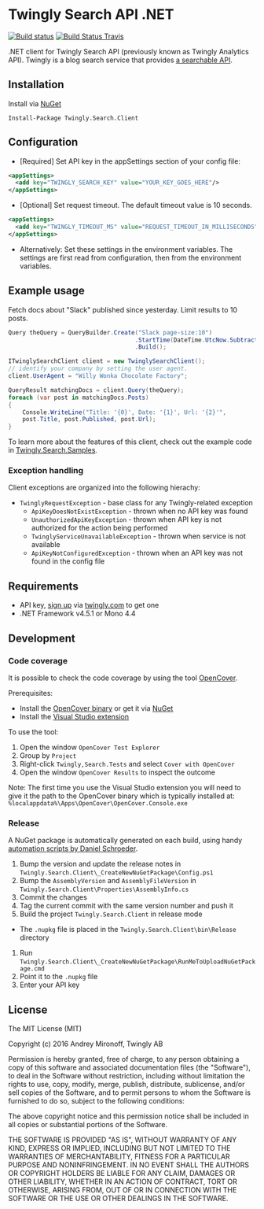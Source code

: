 # Twingly Search API .NET

[![Build status](https://ci.appveyor.com/api/projects/status/h3ga4nbgue02ufcm/branch/master?svg=true)](https://ci.appveyor.com/project/Twingly/twingly-search-api-dotnet/branch/master)
[![Build Status Travis](https://www.travis-ci.org/twingly/twingly-search-api-dotnet.svg?branch=master)](https://www.travis-ci.org/twingly/twingly-search-api-dotnet)

.NET client for Twingly Search API (previously known as Twingly Analytics API). Twingly is a blog search service that provides [a searchable API](https://developer.twingly.com/resources/search/).

## Installation

Install via [NuGet](https://www.nuget.org/packages/Twingly.Search.Client/)

    Install-Package Twingly.Search.Client

## Configuration

* [Required] Set API key in the appSettings section of your config file:

```xml
<appSettings>
  <add key="TWINGLY_SEARCH_KEY" value="YOUR_KEY_GOES_HERE"/>
</appSettings>
```

* [Optional] Set request timeout. The default timeout value is 10 seconds.

```xml
<appSettings>
  <add key="TWINGLY_TIMEOUT_MS" value="REQUEST_TIMEOUT_IN_MILLISECONDS"/>
</appSettings>
```

* Alternatively: Set these settings in the environment variables. The settings are first read from configuration, then from the environment variables.

## Example usage

Fetch docs about "Slack" published since yesterday. Limit results to 10 posts.

```cs
Query theQuery = QueryBuilder.Create("Slack page-size:10")
                                    .StartTime(DateTime.UtcNow.Subtract(TimeSpan.FromDays(1)))
                                    .Build();

ITwinglySearchClient client = new TwinglySearchClient();
// identify your company by setting the user agent.
client.UserAgent = "Willy Wonka Chocolate Factory";

QueryResult matchingDocs = client.Query(theQuery);
foreach (var post in matchingDocs.Posts)
{
    Console.WriteLine("Title: '{0}', Date: '{1}', Url: '{2}'",
    post.Title, post.Published, post.Url);
}
```

To learn more about the features of this client, check out the example code in [Twingly.Search.Samples](Twingly.Search.Samples).

### Exception handling

Client exceptions are organized into the following hierachy:
* `TwinglyRequestException` - base class for any Twingly-related exception
    * `ApiKeyDoesNotExistException` - thrown when no API key was found
    * `UnauthorizedApiKeyException` - thrown when API key is not authorized for the action being performed
    * `TwinglyServiceUnavailableException` - thrown when service is not available
    * `ApiKeyNotConfiguredException` - thrown when an API key was not found in the config file

## Requirements

* API key, [sign up](https://www.twingly.com/try-for-free) via [twingly.com](https://www.twingly.com/) to get one
* .NET Framework v4.5.1 or Mono 4.4

## Development

### Code coverage

It is possible to check the code coverage by using the tool [OpenCover](https://github.com/OpenCover/opencover).

Prerequisites:

* Install the [OpenCover binary](https://github.com/opencover/opencover/releases) or get it via [NuGet](https://www.nuget.org/packages/opencover)
* Install the [Visual Studio extension](https://visualstudiogallery.msdn.microsoft.com/6950a046-8919-4935-8542-c6f37956f688)

To use the tool:

1. Open the window `OpenCover Test Explorer`
1. Group by `Project`
1. Right-click `Twingly,Search.Tests` and select `Cover with OpenCover`
1. Open the window `OpenCover Results` to inspect the outcome

Note: The first time you use the Visual Studio extension you will need to give it the path to the OpenCover binary which is typically installed at: `%localappdata%\Apps\OpenCover\OpenCover.Console.exe`

### Release

A NuGet package is automatically generated on each build, using handy [automation scripts by Daniel Schroeder](https://newnugetpackage.codeplex.com/wikipage?title=NuGet%20Package%20To%20Create%20A%20NuGet%20Package%20From%20Your%20Project%20After%20Every%20Build&referringTitle=Home).

1. Bump the version and update the release notes in `Twingly.Search.Client\_CreateNewNuGetPackage\Config.ps1`
1. Bump the `AssemblyVersion` and `AssemblyFileVersion` in `Twingly.Search.Client\Properties\AssemblyInfo.cs`
1. Commit the changes
1. Tag the current commit with the same version number and push it
1. Build the project `Twingly.Search.Client` in release mode
  * The `.nupkg` file is placed in the `Twingly.Search.Client\bin\Release` directory
1. Run `Twingly.Search.Client\_CreateNewNuGetPackage\RunMeToUploadNuGetPackage.cmd`
1. Point it to the `.nupkg` file
1. Enter your API key

## License

The MIT License (MIT)

Copyright (c) 2016 Andrey Mironoff, Twingly AB

Permission is hereby granted, free of charge, to any person obtaining a copy of
this software and associated documentation files (the "Software"), to deal in
the Software without restriction, including without limitation the rights to
use, copy, modify, merge, publish, distribute, sublicense, and/or sell copies of
the Software, and to permit persons to whom the Software is furnished to do so,
subject to the following conditions:

The above copyright notice and this permission notice shall be included in all
copies or substantial portions of the Software.

THE SOFTWARE IS PROVIDED "AS IS", WITHOUT WARRANTY OF ANY KIND, EXPRESS OR
IMPLIED, INCLUDING BUT NOT LIMITED TO THE WARRANTIES OF MERCHANTABILITY, FITNESS
FOR A PARTICULAR PURPOSE AND NONINFRINGEMENT. IN NO EVENT SHALL THE AUTHORS OR
COPYRIGHT HOLDERS BE LIABLE FOR ANY CLAIM, DAMAGES OR OTHER LIABILITY, WHETHER
IN AN ACTION OF CONTRACT, TORT OR OTHERWISE, ARISING FROM, OUT OF OR IN
CONNECTION WITH THE SOFTWARE OR THE USE OR OTHER DEALINGS IN THE SOFTWARE.
